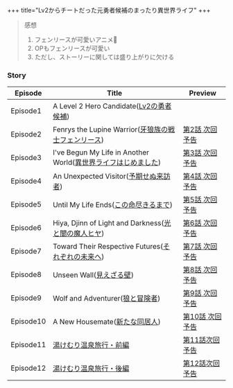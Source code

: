 +++
title="Lv2からチートだった元勇者候補のまったり異世界ライフ"
+++


> 感想  
> 1. フェンリースが可愛いアニメ🐺
> 2. OPもフェンリースが可愛い
> 3. ただし、ストーリーに関しては盛り上がりに欠ける


### Story
| Episode   | Title                                                                                | Preview                                                      |
| --------- | ------------------------------------------------------------------------------------ | ------------------------------------------------------------ |
| Episode1  | A Level 2 Hero Candidate([Lv2の勇者候補](https://lv2-cheat.com/story/342))                |                                                              |
| Episode2  | Fenrys the Lupine Warrior([牙狼族の戦士フェンリース](https://lv2-cheat.com/story/354))           | [第2話 次回予告](https://youtu.be/OxgDAKhofWQ?si=-1RJDoOZLRneTm3r) |
| Episode3  | I've Begun My Life in Another World([異世界ライフはじめました](https://lv2-cheat.com/story/362)) | [第3話 次回予告](https://youtu.be/MgIVtCtka8Y?si=0_xGoz9QFQmlIkyy) |
| Episode4  | An Unexpected Visitor([予期せぬ来訪者](https://lv2-cheat.com/story/370))                    | [第4話 次回予告](https://youtu.be/zJR9SyZkQ7U?si=63vbu9xfGXJkEpt8) |
| Episode5  | Until My Life Ends([この命尽きるまで](https://lv2-cheat.com/story/379))                      | [第5話 次回予告](https://youtu.be/8KtCbkotwRA?si=S8L-dVtK7nCmRMNr) |
| Episode6  | Hiya, Djinn of Light and Darkness([光と闇の魔人ヒヤ](https://lv2-cheat.com/story/387))       | [第6話 次回予告](https://youtu.be/yrKilVPR3gg?si=qRJr6wwsQN-QupEA) |
| Episode7  | Toward Their Respective Futures([それぞれの未来へ](https://lv2-cheat.com/story/689))         | [第7話 次回予告](https://youtu.be/uKqANh_y-aA?si=YrymPd4V0hQO5pkM) |
| Episode8  | Unseen Wall([見えざる壁](https://lv2-cheat.com/story/717))                                | [第8話 次回予告](https://youtu.be/3FTLkxgBCqw?si=fOF-2GIPE9LXVY9H) |
| Episode9  | Wolf and Adventurer([狼と冒険者](https://lv2-cheat.com/story/736))                        | [第9話 次回予告](https://youtu.be/IuxaNmE_6k4?si=yc-_0D_JiVC4PsOg) |
| Episode10 | A New Housemate([新たな同居人](https://lv2-cheat.com/story/767))                           | [第10話 次回予告](https://www.youtube.com/watch?v=uEYVABkXryI)     |
| Episode11 | [湯けむり温泉旅行・前編](https://lv2-cheat.com/story/788)                                       | [第11話次回予告](https://youtu.be/17Jaim28sQo?si=SkVbV6-tfDSm_hrw) |
| Episode12 | [湯けむり温泉旅行・後編](https://lv2-cheat.com/story/808)                                       | [第12話次回予告](https://youtu.be/lFlBj1daa_U?si=7PpFTYLRz8eNCTUs) |
